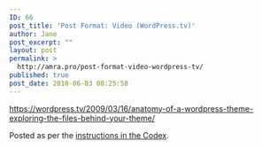 ```yaml
---
ID: 66
post_title: 'Post Format: Video (WordPress.tv)'
author: Jane
post_excerpt: ""
layout: post
permalink: >
  http://amra.pro/post-format-video-wordpress-tv/
published: true
post_date: 2010-06-03 08:25:58
---
```

https://wordpress.tv/2009/03/16/anatomy-of-a-wordpress-theme-exploring-the-files-behind-your-theme/

Posted as per the <a href="https://codex.wordpress.org/Embeds" target="_blank">instructions in the Codex</a>.
